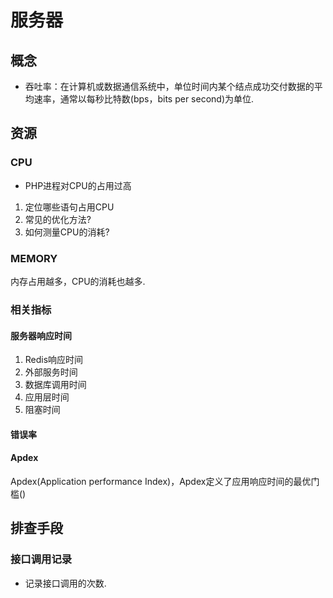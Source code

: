 # 服务器
## 概念
- 吞吐率：在计算机或数据通信系统中，单位时间内某个结点成功交付数据的平均速率，通常以每秒比特数(bps，bits per second)为单位.

## 资源
### CPU
- PHP进程对CPU的占用过高
1. 定位哪些语句占用CPU
2. 常见的优化方法?
3. 如何测量CPU的消耗?

### MEMORY
内存占用越多，CPU的消耗也越多.

### 相关指标
#### 服务器响应时间
1. Redis响应时间
2. 外部服务时间
3. 数据库调用时间
4. 应用层时间
5. 阻塞时间

#### 错误率

#### Apdex
Apdex(Application performance Index)，Apdex定义了应用响应时间的最优门槛()



## 排查手段
### 接口调用记录
- 记录接口调用的次数.